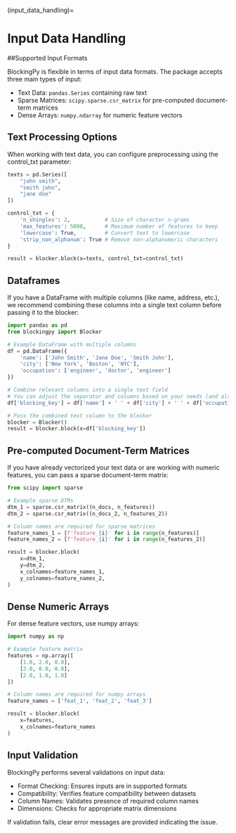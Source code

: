 (input_data_handling)=
# Input Data Handling

##Supported Input Formats

BlockingPy is flexible in terms of input data formats. The package accepts three main types of input:

- Text Data: `pandas.Series` containing raw text
- Sparse Matrices: `scipy.sparse.csr_matrix` for pre-computed document-term matrices
- Dense Arrays: `numpy.ndarray` for numeric feature vectors

## Text Processing Options

When working with text data, you can configure preprocessing using the control_txt parameter:

```python
texts = pd.Series([
    "john smith",
    "smith john",
    "jane doe"
])

control_txt = {
    'n_shingles': 2,           # Size of character n-grams
    'max_features': 5000,      # Maximum number of features to keep
    'lowercase': True,         # Convert text to lowercase
    'strip_non_alphanum': True # Remove non-alphanumeric characters
}

result = blocker.block(x=texts, control_txt=control_txt)
```
## Dataframes

If you have a DataFrame with multiple columns (like name, address, etc.), we recommend combining these columns into a single text column before passing it to the blocker:

```python
import pandas as pd
from blockingpy import Blocker

# Example DataFrame with multiple columns
df = pd.DataFrame({
    'name': ['John Smith', 'Jane Doe', 'Smith John'],
    'city': ['New York', 'Boston', 'NYC'],
    'occupation': ['engineer', 'doctor', 'engineer']
})

# Combine relevant columns into a single text field
# You can adjust the separator and columns based on your needs (and also with control_txt to a degree)
df['blocking_key'] = df['name'] + ' ' + df['city'] + ' ' + df['occupation']

# Pass the combined text column to the blocker
blocker = Blocker()
result = blocker.block(x=df['blocking_key'])
```

## Pre-computed Document-Term Matrices

If you have already vectorized your text data or are working with numeric features, you can pass a sparse document-term matrix:

```python
from scipy import sparse

# Example sparse DTMs
dtm_1 = sparse.csr_matrix((n_docs, n_features))
dtm_2 = sparse.csr_matrix((n_docs_2, n_features_2))

# Column names are required for sparse matrices
feature_names_1 = [f'feature_{i}' for i in range(n_features)]
feature_names_2 = [f'feature_{i}' for i in range(n_features_2)]

result = blocker.block(
    x=dtm_1,
    y=dtm_2, 
    x_colnames=feature_names_1,
    y_colnames=feature_names_2,
)
```


## Dense Numeric Arrays
For dense feature vectors, use numpy arrays:
```python
import numpy as np

# Example feature matrix
features = np.array([
    [1.0, 2.0, 0.0],
    [2.0, 0.0, 0.0],
    [2.0, 1.0, 1.0]
])

# Column names are required for numpy arrays
feature_names = ['feat_1', 'feat_2', 'feat_3']

result = blocker.block(
    x=features, 
    x_colnames=feature_names
)
```

## Input Validation
BlockingPy performs several validations on input data:

- Format Checking: Ensures inputs are in supported formats
- Compatibility: Verifies feature compatibility between datasets
- Column Names: Validates presence of required column names
- Dimensions: Checks for appropriate matrix dimensions

If validation fails, clear error messages are provided indicating the issue.